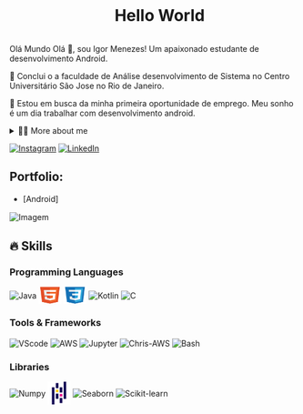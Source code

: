 <!--título-->
<div id="user-content-toc">
  <ul align="center">
    <summary><h1 style="display: inline-block">Hello World</h1></summary>
</div>

<!-- Presentation -->
<p>
  Olá Mundo
Olá 👋, sou Igor Menezes! Um apaixonado estudante de desenvolvimento Android.

🌱 Conclui o a faculdade de Análise desenvolvimento de Sistema no Centro Universitário São Jose no Rio de Janeiro.

🔭 Estou em busca da minha primeira oportunidade de emprego. Meu sonho é um dia trabalhar com desenvolvimento android.

<!-- Dropdown -->
<details>
  <summary>👨‍💻 More about me</summary>

  - 💬 Tenho 24 anos e atualmente moro no Brasil. E tenho experiência com SQL, Java, Android.

  - ⚡Gosto de Skate, Arduino e além de assistir filmes e jogar! Acredito que nossos interesses pessoais contribuem para uma percepção mais apurada das coisas e para a resolução de problemas. \o/
</details>

<!-- Links -->
[![Instagram](https://img.shields.io/badge/Instagram-E4405F?style=for-the-badge&logo=instagram&logoColor=white)](https://www.instagram.com/igormenezesw/)
[![LinkedIn](https://img.shields.io/badge/LinkedIn-0077B5?style=for-the-badge&logo=linkedin&logoColor=white)](https://www.linkedin.com/in/igor-menezes-2b2378197/)

<!-- Portfolio -->
## Portfolio:
- [Android]


<!-- GIF -->
<p align="left">
  <img align="center" src="https://github.com/VariableBee/VariableBee/assets/77739311/4e9f41af-6b57-49a7-b15a-74322e96b4d7" alt="Imagem">
</p>

## 🔥 Skills
<!-- Skills: Programming Languages -->
   <div style="flex-basis: 48%;">
    <h3>Programming Languages</h3>
    <img align="center" alt="Java" height="20" width="40" src="https://img.shields.io/badge/Java-ED8B00?style=for-the-badge&logo=openjdk&logoColor=white">
    <img align="center" alt="HTML" height="30" width="40" src="https://raw.githubusercontent.com/devicons/devicon/master/icons/html5/html5-original.svg">
    <img align="center" alt="CSS" height="30" width="40" src="https://raw.githubusercontent.com/devicons/devicon/master/icons/css3/css3-original.svg">
    <img align="center" alt="Kotlin" height="20" width="40" src="https://img.shields.io/badge/Kotlin-0095D5?&style=for-the-badge&logo=kotlin&logoColor=white">
    <img align="center" alt="C" height="30" width="40" src="https://cdn.jsdelivr.net/gh/devicons/devicon/icons/c/c-original.svg">
  </div>
  
  <!-- Skills: Tools & Frameworks -->
  <div style="flex-basis: 48%;">
    <h3>Tools & Frameworks</h3>
    <img align="center" alt="VScode" height="38" width="50" src="https://cdn.jsdelivr.net/gh/devicons/devicon/icons/vscode/vscode-original.svg">
    <img align="center" alt="AWS" height="30" width="40" src="https://cdn.jsdelivr.net/gh/devicons/devicon/icons/amazonwebservices/amazonwebservices-original.svg">
    <img align="center" alt="Jupyter" height="30" width="40" src="https://cdn.jsdelivr.net/gh/devicons/devicon/icons/jupyter/jupyter-original.svg">
    <img align="center" alt="Chris-AWS" height="30" width="40" src="https://cdn.jsdelivr.net/gh/devicons/devicon/icons/git/git-original.svg">
    <img align="center" alt="Bash" height="30" width="40" src="https://cdn.jsdelivr.net/gh/devicons/devicon/icons/bash/bash-original.svg">
  </div>
  
  <!-- Skills: Libraries -->
  <div style="flex-basis: 48%;">
    <h3>Libraries</h3>
    <img align="center" alt="Numpy" height="30" width="40" src="https://cdn.jsdelivr.net/gh/devicons/devicon/icons/numpy/numpy-original.svg">
    <img align="center" alt="Pandas" src="https://raw.githubusercontent.com/devicons/devicon/2ae2a900d2f041da66e950e4d48052658d850630/icons/pandas/pandas-original.svg" alt="pandas" width="40" height="40"/>
    <img align="center" alt="Seaborn" src="https://seaborn.pydata.org/_images/logo-mark-lightbg.svg" alt="seaborn" width="40" height="40"/>
    <img align="center" alt="Scikit-learn" src="https://upload.wikimedia.org/wikipedia/commons/0/05/Scikit_learn_logo_small.svg" alt="scikit_learn" width="40" height="40"/>
  </div>
